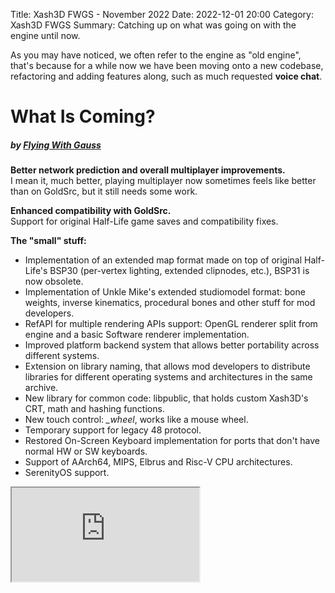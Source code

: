 Title: Xash3D FWGS - November 2022
Date: 2022-12-01 20:00
Category: Xash3D FWGS
Summary: Catching up on what was going on with the engine until now.

As you may have noticed, we often refer to the engine as "old engine", that's because for a while now we have been moving onto a new codebase, refactoring and adding features along, such as much requested **voice chat**.

# What Is Coming?
##### by [**Flying With Gauss**](https://github.com/FWGS)
**Better network prediction and overall multiplayer improvements.**  
I mean it, much better, playing multiplayer now sometimes feels like better than on GoldSrc, but it still needs some work.

**Enhanced compatibility with GoldSrc.**  
Support for original Half-Life game saves and compatibility fixes.

**The "small" stuff:**  

* Implementation of an extended map format made on top of original Half-Life's BSP30 (per-vertex lighting, extended clipnodes, etc.), BSP31 is now obsolete.
* Implementation of Unkle Mike's extended studiomodel format: bone weights, inverse kinematics, procedural bones and other stuff for mod developers.
* RefAPI for multiple rendering APIs support: OpenGL renderer split from engine and a basic Software renderer implementation.
* Improved platform backend system that allows better portability across different systems.
* Extension on library naming, that allows mod developers to distribute libraries for different operating systems and architectures in the same archive.
* New library for common code: libpublic, that holds custom Xash3D's CRT, math and hashing functions.
* New touch control: *_wheel*, works like a mouse wheel.
* Temporary support for legacy 48 protocol.
* Restored On-Screen Keyboard implementation for ports that don't have normal HW or SW keyboards.
* Support of AArch64, MIPS, Elbrus and Risc-V CPU architectures.
* SerenityOS support.
<div class="embed-responsive embed-responsive-16by9">
	<iframe class="embed-responsive-item" src="https://www.youtube.com/embed/_sRkKZQPpO4" title="Half-Life running on SerenityOS" allowfullscreen />
</div>
* Support of MotoMAGX platform.
* Support for systems with limited system memory. Allows to run complete engine on 32 megabytes of RAM.
* Support for embedded Linux, i.e. using evdev, fbdev and alsa directly instead of SDL2.
* Support for legacy SDL1.2.
* Support for compressed ZIP/PK3 archives.
* Non-dedicated Linux builds are now distributed as AppImages for i686 and x86_64 platforms.
* Ongoing work on documentation of FWGS extensions, engine porting guide and ports maintainers list.

# Voice Chat
##### by [**a1batross**](https://github.com/a1batross), [**SNMetamorph**](https://github.com/SNMetamorph) and [**Velaron**](https://github.com/Velaron)
Voice chat support is finally coming to all platforms, as requested by many for years.

# Customization support
##### by **Uncle Mike**
Finally you can change your spray and more, with in-game downloads support!
<div class="embed-responsive embed-responsive-16by9">
	<video class="embed-responsive-item" allowfullscreen controls>
		<source src="{static}/videos/waltuh.mp4" type="video/mp4" />
	</video>
</div>

# New Android Port
##### by [**Velaron**](https://github.com/Velaron)
We moved to SDL2 as our backend, it used to suck back then, but right now our implementation seems to suck more. You know what also sucks? Google with their OS. They keep being so paranoid about user's "security", we need to do a lot of work just to make this thing running. Right now we need to write a new frontend and finish up on fixing bugs before releasing a stable build, but it's coming better than ever.

* Android builds have GLES1 and GLES2 renderers enabled, choose from game menu or by passing `-ref gles1` or `-ref gles2` to the command line.
* Android builds also have special mod hacks, allowing you to play some mods without any additional launchers.

```c
MOD_VALVE,		// Half-Life
MOD_AOM,		// Afraid of Monsters
MOD_BIGLOLLY,	// Big Lolly
MOD_BSHIFT,		// Half-Life: Blue Shift
MOD_HALFSECRET,	// Half-Secret
MOD_HEVSUIT,	// Case Closed, Bloody Pizza: Vendetta, Borderlands
MOD_INDUCTION,	// Half-Life: Induction
MOD_REDEMPT,	// Redemption/Absolute Redemption
MOD_SEWER_BETA,	// Sewer Beta
MOD_TOT,		// Times of Troubles
MOD_URBICIDE	// Half-Life: Urbicide
```

# filesystem_stdio Implementation
##### by [**a1batross**](https://github.com/a1batross)
Engine's filesystem was moved into a separate module, which also implements support for Valve's interface allowing to run more mods and clean up the codebase.

# Drop of OSX/iOS support
##### by [**Flying With Gauss**](https://github.com/FWGS)
Sadly we had to drop Apple devices support, simply because we don't and probably not going to own any of them and they keep removing essential features from the OS (see [issue #61](https://github.com/FWGS/xash3d-fwgs/issues/61)). If you own any of these devices and are willing to maintain the engine for them, you are welcome!


# PNG support
##### by [**nekonomicon**](https://github.com/nekonomicon)
Engine supports reading and writing PNGs now, so you can use an accessible format for your touch buttons and more. Due to conversion of touch button graphics, you may need to reset your touch configuration if you are missing some textures.

# Half-Life SDK (hlsdk-portable) fixes and additions
##### by [**nekonomicon**](https://github.com/nekonomicon)
* FIXED: RPG laser visible when using func_tank.
* FIXED: MP5 spread being switched between single-player and multiplayer.
* FIXED: Bullsquid's spit crashing the game.
* FIXED: Gonarch getting stuck in the tunnels.
* FIXED: numerous problems around playing scripted sequences.
* FIXED: most cases of FPS-dependent entity behavior.
* FIXED: incorrect SF_MONSTER_GAG flag check.
* FIXED: Tau Cannon's and Gluon Gun's beams have invalid color.
* FIXED: reload animations playing twice sometimes.
* FIXED: buggy MP5 ammo extraction when secondary ammo is full.
* FIXED: missing precache for turrets.
* FIXED: Gonarch spit crashing the game when sv_gravity is set to 0.
* FIXED: incorrect model being displayed in third person mode.
* FIXED: possible crash when sending a death notice in multiplayer.
* FIXED: scientists now use their sense of smell.
* FIXED: breathing sounds playing when not completely underwater.
* FIXED: Houndeye's shockwave color when in a pack of five.
* FIXED: default camera position for third-person view.
* FIXED: wrong Osprey's wing smoking when hit.
* FIXED: Tau Cannon's and doors' sounds getting stuck.
* FIXED: invalid Tripmine's bodymodel on first pickup.
* FIXED: Controllers target worldspawn during idle animations.
* FIXED: specific ladders crashing the game (i.e. Half-Life: Sum).
* FIXED: scientists' volume with different heads.
* FIXED: sleeping Houndeyes now close their eyes.
* FIXED: undefined behavior when jumping on tank's turret (i.e. c2a5b).
* ADDED: cl_autowepswitch CVar, allows you to change automatic weapon switch behavior when picking them up.
* ADDED: explosionfix CVar, fixes explosive damage through walls.
* ADDED: corpsephysics CVar, makes corpses fly from an impact.
* Yellow "stuck monster" particles are only visible when using developer mode.
* Much more fluid weapon animations.
* Improved monsters' squad behavior.
* First-person mode is now enforced in multiplayer.
